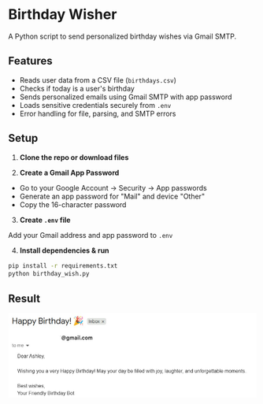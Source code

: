 # Birthday Wisher

A Python script to send personalized birthday wishes via Gmail SMTP.

## Features

- Reads user data from a CSV file (`birthdays.csv`)
- Checks if today is a user's birthday
- Sends personalized emails using Gmail SMTP with app password
- Loads sensitive credentials securely from `.env`
- Error handling for file, parsing, and SMTP errors

## Setup

1. **Clone the repo or download files**

2. **Create a Gmail App Password**

- Go to your Google Account -> Security -> App passwords
- Generate an app password for "Mail" and device "Other"
- Copy the 16-character password

3. **Create `.env` file**

Add your Gmail address and app password to `.env`

4. **Install dependencies & run**

```bash
pip install -r requirements.txt
python birthday_wish.py
```

## Result

![Image](https://github.com/LakshmiSrikumar/Automated-Birthday-Wishes/blob/defcdabf2f93580b958e1a5c6e602bf877431e4b/sample%20img.jpg)
